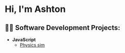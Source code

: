 <h1>Hi, I'm Ashton </h1>

<h2>👨‍💻 Software Development Projects:</h2>

- <b>JavaScript</b>
  - [Physics sim](https://github.com/AshtonFaulkinberry/Physic-web-page/Physics.html)</i>
